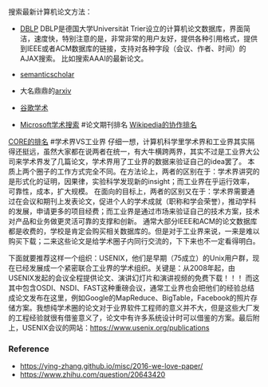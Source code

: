 

搜索最新计算机论文方法：

* [DBLP](https://dblp.org/search/)
DBLP是德国大学Universität Trier设立的计算机论文数据库，界面简洁，速度快，特别注意的是，非常非常的用户友好，提供各种引用格式，提供到IEEE或者ACM数据库的链接，支持对各种字段（会议、作者、时间）的AJAX搜索。
比如搜索AAAI的最新论文。

* [semanticscholar](https://www.semanticscholar.org/)

* 大名鼎鼎的[arxiv](https://arxiv.org/)

* [谷歌学术](https://scholar.google.com.hk/?hl=zh-CN)
* [Microsoft学术搜索](https://www.microsoft.com/en-us/research/search/)
#论文期刊排名
[Wikipedia的协作排名](https://en.wikipedia.org/wiki/List_of_computer_science_conferences)

[CORE的排名](http://portal.core.edu.au/conf-ranks/?search=&by=all&source=CORE2014&sort=arank&page=1)
#学术界VS工业界
仔细一想，计算机科学里学术界和工业界其实隔得还挺远，虽然大家都在说两者在统一，有大牛横跨两界，其实不过是工业界大公司来学术界发了几篇论文，学术界用了工业界的数据来验证自己的idea罢了。
本质上两个圈子的工作方式完全不同。在方法论上，两者的区别在于：学术界讲究的是形式化的证明，因果律，实验科学发现新的insight；而工业界在乎运行效率，可靠性，成本，扩大规模。
在面向的目标上，两者的区别又在于：学术界需要通过在会议和期刊上发表论文，促进个人的学术成就（职称和学会荣誉），推动学科的发展，申请更多的项目经费；而工业界是通过市场来验证自己的技术方案，技术对产品和业务做更灵活可靠的支撑和创新。
通常大部分IEEE和ACM的论文数据库都是收费的，学校是肯定会购买相关数据库的。但是对于工业界来说，一来是难以购买下载；二来这些论文是给学术圈子内同行交流的，下下来也不一定看得明白。

下面就要推荐这样一个组织：USENIX，他们是早期（75成立）的Unix用户群，现在已经发展成一个紧密联合工业界的学术组织。关键是：从2008年起，由USENIX发起的会议全程提供论文、演讲幻灯片和演讲视频的免费下载！！！
而这其中包含OSDI、NSDI、FAST这种重磅会议，通常工业界也会把他们的经验总结成论文发布在这里，例如Google的MapReduce、BigTable，Facebook的照片存储方案。我想纯学术圈的论文对于业界软件工程师的意义并不大，但是这些大厂发的工程经验就很有借鉴意义了，论文中有许多系统设计时可以借鉴的方案。最后附上，USENIX会议的网站：https://www.usenix.org/publications


### Reference
* https://ying-zhang.github.io/misc/2016-we-love-paper/
* https://www.zhihu.com/question/20643420
